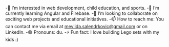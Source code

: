 -👀 I’m interested in web development, child education, and sports.
-🌱 I’m currently learning Angular and Firebase.
-💞️ I’m looking to collaborate on exciting web projects and educational initiatives.
-📫 How to reach me: You can contact me via email at mevlida.salendrkovic@gmail.com or on LinkedIn.
-😄 Pronouns: du.
-⚡ Fun fact: I love building Lego sets with my kids :)


<!---
mevlidaS/mevlidaS is a ✨ special ✨ repository because its `README.md` (this file) appears on your GitHub profile.
You can click the Preview link to take a look at your changes.
--->
